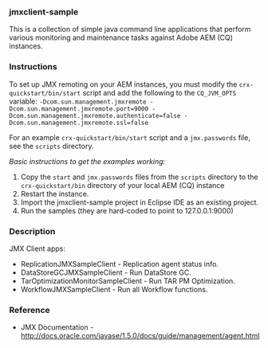 ### jmxclient-sample
This is a collection of simple java command line applications that perform various monitoring and maintenance tasks against Adobe AEM (CQ) instances.

### Instructions
To set up JMX remoting on your AEM instances, you must modify the ``crx-quickstart/bin/start`` script and add the following to the ``CQ_JVM_OPTS`` variable:
``-Dcom.sun.management.jmxremote -Dcom.sun.management.jmxremote.port=9000 -Dcom.sun.management.jmxremote.authenticate=false -Dcom.sun.management.jmxremote.ssl=false``

For an example ``crx-quickstart/bin/start`` script and a ``jmx.passwords`` file, see the ``scripts`` directory.

*Basic instructions to get the examples working:*

1. Copy the ``start`` and ``jmx.passwords`` files from the ``scripts`` directory to the ``crx-quickstart/bin`` directory of your local AEM (CQ) instance
2. Restart the instance.
3. Import the jmxclient-sample project in Eclipse IDE as an existing project.
3. Run the samples (they are hard-coded to point to 127.0.0.1:9000)

### Description
JMX Client apps:
* ReplicationJMXSampleClient - Replication agent status info.
* DataStoreGCJMXSampleClient - Run DataStore GC.
* TarOptimizationMonitorSampleClient - Run TAR PM Optimization.
* WorkflowJMXSampleClient - Run all Workflow functions.

### Reference
* JMX Documentation - http://docs.oracle.com/javase/1.5.0/docs/guide/management/agent.html
